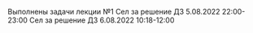 Выполнены задачи лекции №1
Сел за решение ДЗ 5.08.2022  22:00-23:00
Сел за решение ДЗ 6.08.2022  10:18-12:00